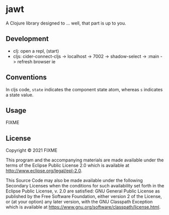 # jawt

A Clojure library designed to ... well, that part is up to you.

## Development
- clj: open a repl, (start)
- cljs: cider-connect-cljs -> localhost -> 7002 -> shadow-select -> :main -> refresh browser
ie

## Conventions
In cljs code, `state` indicates the component state atom, whereas `s`
indicates a state value.

## Usage

FIXME

## License

Copyright © 2021 FIXME

This program and the accompanying materials are made available under the
terms of the Eclipse Public License 2.0 which is available at
http://www.eclipse.org/legal/epl-2.0.

This Source Code may also be made available under the following Secondary
Licenses when the conditions for such availability set forth in the Eclipse
Public License, v. 2.0 are satisfied: GNU General Public License as published by
the Free Software Foundation, either version 2 of the License, or (at your
option) any later version, with the GNU Classpath Exception which is available
at https://www.gnu.org/software/classpath/license.html.
